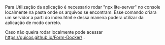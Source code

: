 Para Utilização da aplicação é necessario rodar "npx lite-server" no console localmente na pasta onde os arquivos se encontram.
Esse comando criara um servidor a parti do index.html e dessa maneira podera utilizar da aplicação de modo correto.

Caso não queira rodar localmente pode acessar https://guicos.github.io/Form-Docker/ .